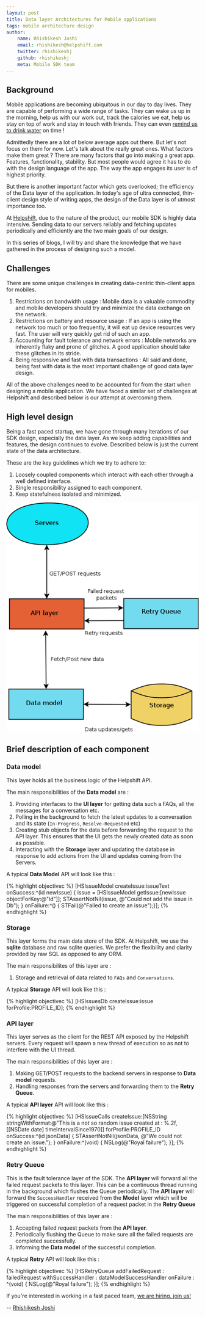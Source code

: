 ```yaml
---
layout: post
title: Data layer Architectures for Mobile applications
tags: mobile architecture design
author:
    name: Rhishikesh Joshi
    email: rhishikesh@helpshift.com
    twitter: rhishikeshj
    github: rhishikeshj
    meta: Mobile SDK team
---
```


## Background

Mobile applications are becoming ubiquitous in our day to day lives. They are capable of performing a wide range of tasks. They can wake us up in the morning, help us with our work out, track the calories we eat, help us stay on top of work and stay in touch with friends. They can even [remind us to drink water](https://play.google.com/store/search?q=drink+water+reminder&c=apps) on time !

Admittedly there are a lot of below average apps out there. But let's not focus on them for now.
Let's talk about the really great ones. What factors make them great ?
There are many factors that go into making a great app. Features, functionality, stability. But most people would agree it has to do with the design language of the app. The way the app engages its user is of highest priority.

But there is another important factor which gets overlooked; the efficiency of the Data layer of the application. In today's age of ultra connected, thin-client design style of writing apps, the design of the Data layer is of utmost importance too.

At [Helpshift](http://www.helpshift.com), due to the nature of the product, our mobile SDK is highly data intensive. Sending data to our servers reliably and fetching updates periodically and efficiently are the two main goals of our design.

In this series of blogs, I will try and share the knowledge that we have gathered in the process of designing such a model.

## Challenges

There are some unique challenges in creating data-centric thin-client apps for mobiles.

1. Restrictions on bandwidth usage : Mobile data is a valuable commodity and mobile developers should try and minimize the data exchange on the network.
1. Restrictions on battery and resource usage : If an app is using the network too much or too frequently, it will eat up device resources very fast. The user will very quickly get rid of such an app.
1. Accounting for fault tolerance and network errors : Mobile networks are inherently flaky and prone of glitches. A good application should take these glitches in its stride.
1. Being responsive and fast with data transactions : All said and done, being fast with data is the most important challenge of good data layer design.

All of the above challenges need to be accounted for from the start when designing a mobile application.
We have faced a similar set of challenges at Helpshift and described below is our attempt at overcoming them.

## High level design

Being a fast paced startup, we have gone through many iterations of our SDK design, especially the data layer. As we keep adding capabilities and features, the design continues to evolve.
Described below is just the current state of the data architecture.

These are the key guidelines which we try to adhere to:

1. Loosely coupled components which interact with each other through a well defined interface.
1. Single responsibility assigned to each component.
1. Keep statefulness isolated and minimized.

![Architecture](/static/images/sdk_architecture.png)


## Brief description of each component

### Data model

This layer holds all the business logic of the Helpshift API.

The main responsibilities of the **Data model** are :

1. Providing interfaces to the **UI layer** for getting data such a FAQs, all the messages for a conversation etc.
1. Polling in the background to fetch the latest updates to a conversation and its state (`In-Progress`, `Resolve-Requested` etc)
1. Creating stub objects for the data before forwarding the request to the API layer. This ensures that the UI gets the newly created data as soon as possible.
1. Interacting with the **Storage** layer and updating the database in response to add actions from the UI and updates coming from the Servers.

A typical **Data Model** API will look like this :

{% highlight objectivec %}
[HSIssueModel createIssue:issueText
                onSuccess:^(id newIssue) {
                    issue = [HSIssueModel getIssue:[newIssue objectForKey:@"id"]];
                    STAssertNotNil(issue, @"Could not add the issue in Db");
                }
                onFailure:^() {
                    STFail(@"Failed to create an issue");}];
{% endhighlight %}

### Storage

This layer forms the main data store of the SDK.
At Helpshift, we use the **sqlite** database and raw sqlite queries. We prefer the flexibility and clarity provided by raw SQL as opposed to any ORM.

The main responsibilites of this layer are :

1. Storage and retrieval of data related to `FAQs` and `Conversations`.

A typical **Storage** API will look like this :

{% highlight objectivec %}
[HSIssuesDb createIssue:issue forProfile:PROFILE_ID];
{% endhighlight %}

### API layer

This layer serves as the client for the REST API exposed by the Helpshift servers.
Every request will spawn a new thread of execution so as not to interfere with the UI thread.

The main responsibilities of this layer are :

1. Making GET/POST requests to the backend servers in response to **Data model** requests.
1. Handling responses from the servers and forwarding them to the **Retry Queue**.

A typical **API layer** API will look like this :

{% highlight objectivec %}
[HSIssueCalls createIssue:[NSString stringWithFormat:@"This is a not so random issue created at : %.2f, [[NSDate date] timeIntervalSince1970]]
               forProfile:PROFILE_ID
                onSuccess:^(id jsonData) {
                    STAssertNotNil(jsonData, @"We could not create an issue.");
                }
                onFailure:^(void) {
                    NSLog(@"Royal failure");
}];
{% endhighlight %}

### Retry Queue

This is the fault tolerance layer of the SDK. The **API layer** will forward all the failed request packets to this layer. This can be a continuous thread running in the background which flushes the Queue periodically. The **API layer** will forward the `SuccessHandler` received from the **Model** layer which will be triggered on successful completion of a request packet in the **Retry Queue**

The main responsibilities of this layer are :

1. Accepting failed request packets from the **API layer**.
1. Periodically flushing the Queue to make sure all the failed requests are completed successfully.
1. Informing the **Data model** of the successful completion.

A typical **Retry** API will look like this :

{% highlight objectivec %}
[HSRetryQueue addFailedRequest : failedRequest
            withSuccessHandler : dataModelSuccessHandler
                     onFailure : ^(void) {
                         NSLog(@"Royal failure");
}];
{% endhighlight %}


If you're interested in working in a fast paced team, [we are hiring, join us!](https://www.helpshift.com/about/careers/)

-- [Rhishikesh Joshi](https://twitter.com/rhishikeshj)
